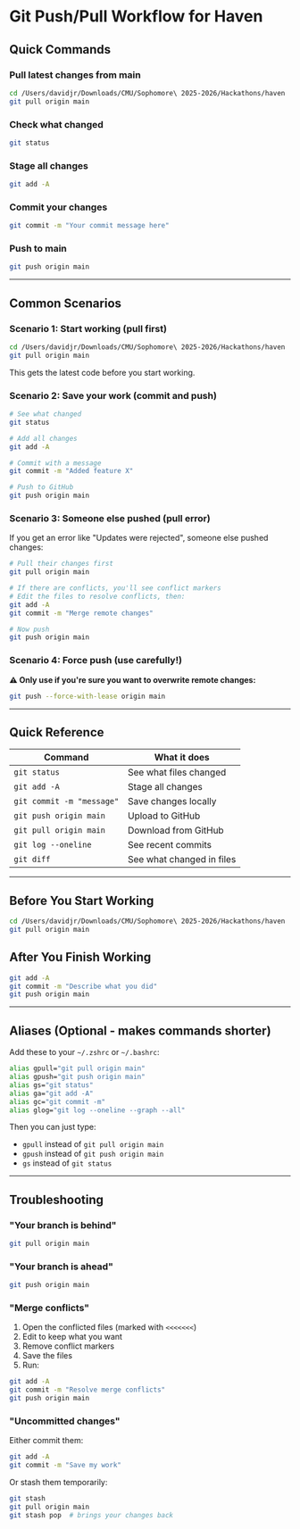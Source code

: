 # Git Push/Pull Workflow for Haven

## Quick Commands

### Pull latest changes from main
```bash
cd /Users/davidjr/Downloads/CMU/Sophomore\ 2025-2026/Hackathons/haven
git pull origin main
```

### Check what changed
```bash
git status
```

### Stage all changes
```bash
git add -A
```

### Commit your changes
```bash
git commit -m "Your commit message here"
```

### Push to main
```bash
git push origin main
```

---

## Common Scenarios

### Scenario 1: Start working (pull first)
```bash
cd /Users/davidjr/Downloads/CMU/Sophomore\ 2025-2026/Hackathons/haven
git pull origin main
```
This gets the latest code before you start working.

### Scenario 2: Save your work (commit and push)
```bash
# See what changed
git status

# Add all changes
git add -A

# Commit with a message
git commit -m "Added feature X"

# Push to GitHub
git push origin main
```

### Scenario 3: Someone else pushed (pull error)
If you get an error like "Updates were rejected", someone else pushed changes:

```bash
# Pull their changes first
git pull origin main

# If there are conflicts, you'll see conflict markers
# Edit the files to resolve conflicts, then:
git add -A
git commit -m "Merge remote changes"

# Now push
git push origin main
```

### Scenario 4: Force push (use carefully!)
**⚠️ Only use if you're sure you want to overwrite remote changes:**
```bash
git push --force-with-lease origin main
```

---

## Quick Reference

| Command | What it does |
|---------|--------------|
| `git status` | See what files changed |
| `git add -A` | Stage all changes |
| `git commit -m "message"` | Save changes locally |
| `git push origin main` | Upload to GitHub |
| `git pull origin main` | Download from GitHub |
| `git log --oneline` | See recent commits |
| `git diff` | See what changed in files |

---

## Before You Start Working
```bash
cd /Users/davidjr/Downloads/CMU/Sophomore\ 2025-2026/Hackathons/haven
git pull origin main
```

## After You Finish Working
```bash
git add -A
git commit -m "Describe what you did"
git push origin main
```

---

## Aliases (Optional - makes commands shorter)

Add these to your `~/.zshrc` or `~/.bashrc`:

```bash
alias gpull="git pull origin main"
alias gpush="git push origin main"
alias gs="git status"
alias ga="git add -A"
alias gc="git commit -m"
alias glog="git log --oneline --graph --all"
```

Then you can just type:
- `gpull` instead of `git pull origin main`
- `gpush` instead of `git push origin main`
- `gs` instead of `git status`

---

## Troubleshooting

### "Your branch is behind"
```bash
git pull origin main
```

### "Your branch is ahead"
```bash
git push origin main
```

### "Merge conflicts"
1. Open the conflicted files (marked with `<<<<<<<`)
2. Edit to keep what you want
3. Remove conflict markers
4. Save the files
5. Run:
```bash
git add -A
git commit -m "Resolve merge conflicts"
git push origin main
```

### "Uncommitted changes"
Either commit them:
```bash
git add -A
git commit -m "Save my work"
```

Or stash them temporarily:
```bash
git stash
git pull origin main
git stash pop  # brings your changes back
```
